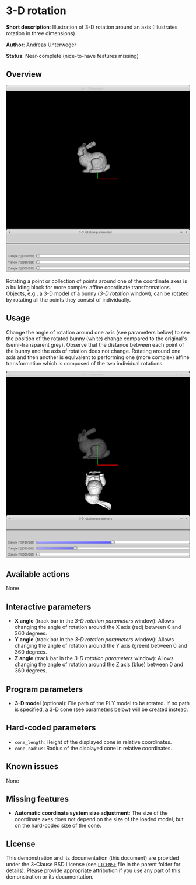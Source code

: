 3-D rotation
============

**Short description**: Illustration of 3-D rotation around an axis (Illustrates rotation in three dimensions)

**Author**: Andreas Unterweger

**Status**: Near-complete (nice-to-have features missing)

Overview
--------

![Screenshot](../screenshots/rotation3d.png)

Rotating a point or collection of points around one of the coordinate axes is a building block for more complex affine coordinate transformations. Objects, e.g., a 3-D model of a bunny (*3-D rotation* window), can be rotated by rotating all the points they consist of individually.

Usage
-----

Change the angle of rotation around one axis (see parameters below) to see the position of the rotated bunny (white) change compared to the original's (semi-transparent grey). Observe that the distance between each point of the bunny and the axis of rotation does not change. Rotating around one axis and then another is equivalent to performing one (more complex) affine transformation which is composed of the two individual rotations.

![Screenshot after rotating the bunny around the X and Y axes](../screenshots/rotation3d_x180_y90.png)

Available actions
-----------------

None

Interactive parameters
----------------------

* **X angle** (track bar in the *3-D rotation parameters* window): Allows changing the angle of rotation around the X axis (red) between 0 and 360 degrees.
* **Y angle** (track bar in the *3-D rotation parameters* window): Allows changing the angle of rotation around the Y axis (green) between 0 and 360 degrees.
* **Z angle** (track bar in the *3-D rotation parameters* window): Allows changing the angle of rotation around the Z axis (blue) between 0 and 360 degrees.

Program parameters
------------------

* **3-D model** (optional): File path of the PLY model to be rotated. If no path is specified, a 3-D cone (see parameters below) will be created instead.

Hard-coded parameters
---------------------

* `cone_length`: Height of the displayed cone in relative coordinates.
* `cone_radius`: Radius of the displayed cone in relative coordinates.

Known issues
------------

None

Missing features
----------------

* **Automatic coordinate system size adjustment**: The size of the coordinate axes does not depend on the size of the loaded model, but on the hard-coded size of the cone.

License
-------

This demonstration and its documentation (this document) are provided under the 3-Clause BSD License (see [`LICENSE`](../LICENSE) file in the parent folder for details). Please provide appropriate attribution if you use any part of this demonstration or its documentation.